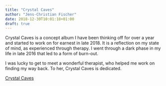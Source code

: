 ```yaml
---
title: "Crystal Caves"
author: "Jens-Christian Fischer"
date: 2018-12-30T10:01:18+01:00
draft: true
---
```


Crystal Caves is a concept album I have been thinking off for over a year and started to work
on for earnest in late 2018. It is a reflection on my state of mind, as experienced through
therapy. I went through a dark phase in my life in late 2016 that led to a form of burn-out. 

I was lucky to get to meet a wonderful therapist, who helped me work on finding my way back. To her, 
Crystal Caves is dedicated.

[Crystal Caves](https://jens-christianfischer.bandcamp.com/album/crystal-caves)
